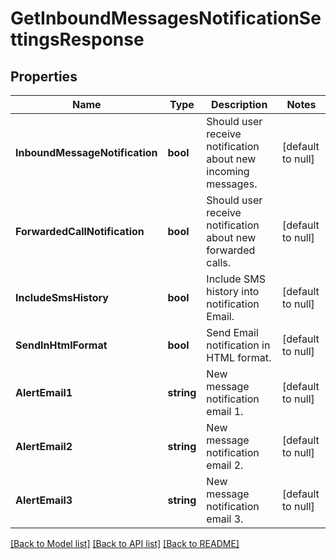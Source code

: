 # GetInboundMessagesNotificationSettingsResponse

## Properties
Name | Type | Description | Notes
------------ | ------------- | ------------- | -------------
**InboundMessageNotification** | **bool** | Should user receive notification about new incoming messages. | [default to null]
**ForwardedCallNotification** | **bool** | Should user receive notification about new forwarded calls. | [default to null]
**IncludeSmsHistory** | **bool** | Include SMS history into notification Email. | [default to null]
**SendInHtmlFormat** | **bool** | Send Email notification in HTML format. | [default to null]
**AlertEmail1** | **string** | New message notification email 1. | [default to null]
**AlertEmail2** | **string** | New message notification email 2. | [default to null]
**AlertEmail3** | **string** | New message notification email 3. | [default to null]

[[Back to Model list]](../README.md#documentation-for-models) [[Back to API list]](../README.md#documentation-for-api-endpoints) [[Back to README]](../README.md)


